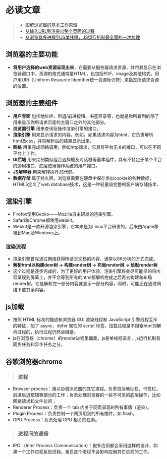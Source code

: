 # 必读文章
>- [图解浏览器的基本工作原理](https://zhuanlan.zhihu.com/p/47407398 "图解浏览器的基本工作原理")
>- [从输入URL到渲染出整个页面的过程](https://www.cnblogs.com/qing-5/p/11126524.html "从输入URL到渲染出整个页面的过程")
>- [从浏览器多进程到JS单线程，JS运行机制最全面的一次梳理](https://www.cnblogs.com/cangqinglang/p/8963557.html "从浏览器多进程到JS单线程，JS运行机制最全面的一次梳理")
## 浏览器的主要功能
- **将用户选择的web资源呈现出来**，它需要从服务器请求资源，并将其显示在浏览器窗口中，资源的格式通常是HTML，也包括PDF、image及其他格式。用户用URI（Uniform Resource Identifier统一资源标识符）来指定所请求资源的位置。

## 浏览器的主要组件
- **用户界面** 包括地址栏、后退/前进按钮、书签目录等，也就是你所看到的除了用来显示你所请求页面的主窗口之外的其他部分。
- **浏览器引擎** 用来查询及操作渲染引擎的接口。
- **渲染引擎** 用来显示请求的内容，例如，如果请求内容为html，它负责解析html及css，并将解析后的结果显示出来。
- **网络** 用来完成网络调用，例如http请求，它具有平台无关的接口，可以在不同平台上工作。
- **UI后端** 用来绘制类似组合选择框及对话框等基本组件，具有不特定于某个平台的通用接口，底层使用操作系统的用户接口。
- **JS解释器** 用来解释执行JS代码。
- **数据存储** 属于持久层，浏览器需要在硬盘中保存类似cookie的各种数据，HTML5定义了web database技术，这是一种轻量级完整的客户端存储技术、

## 渲染引擎
- Firefox使用Geoko——Mozilla自主研发的渲染引擎。
- Safari和Chrome都使用webkit。
- Webkit是一款开源渲染引擎，它本来是为Linux平台研发的，后来由Apple移植到Mac及Windows上。
### 渲染流程
- 渲染引擎首先通过网络获得所请求文档的内容，通常以8K分块的方式完成。
- **解析html以构建dom树 -> 构建render树 -> 布局render树 -> 绘制render树**
- 这个过程是逐步完成的，为了更好的用户体验，渲染引擎将会尽可能早的将内容呈现到屏幕上，并不会等到所有的html都解析完成之后再去构建和布局render树。它是解析完一部分内容就显示一部分内容，同时，可能还在通过网络下载其余内容。

## js加载
- 按照 HTML 标准的描述和浏览器 GUI 渲染线程和 JavaScript 引擎线程互斥的特征，加了 async、defer 属性的 script 标签，加载过程是不阻塞html的解析过程的，执行过程仍然会阻塞。
- js在浏览器（chrome）的render进程里面跑，js是单线程语言，js运行机制有同步任务和异步任务之分。


## 谷歌浏览器chrome
>### 进程
- Browser process：用以协调浏览器的其它进程。负责包括地址栏，书签栏，前进后退按钮等部分的工作；负责处理浏览器的一些不可见的底层操作，比如网络请求和文件访问；
- Renderer Process：负责一个 tab 内关于网页呈现的所有事情（渲染）。
- Plugin Process：负责控制一个网页用到的所有插件，如 flash。
- GPU Process：负责处理 GPU 相关的任务。

>### 进程间的通信
- IPC （Inter Process Communication）：很多应用都会采用这样的设计，如果一个工作进程反应迟钝，重启这个进程不会影响应用其它进程的工作。
